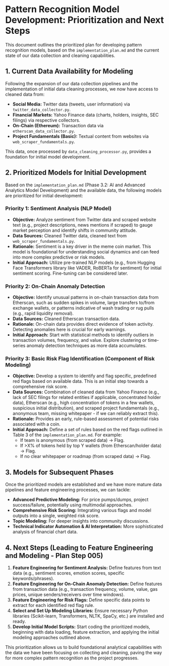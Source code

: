 # Pattern Recognition Model Development: Prioritization and Next Steps

This document outlines the prioritized plan for developing pattern recognition models, based on the `implementation_plan.md` and the current state of our data collection and cleaning capabilities.

## 1. Current Data Availability for Modeling

Following the expansion of our data collection pipelines and the implementation of initial data cleaning processes, we now have access to cleaned data from:

*   **Social Media:** Twitter data (tweets, user information) via `twitter_data_collector.py`.
*   **Financial Markets:** Yahoo Finance data (charts, holders, insights, SEC filings) via respective collectors.
*   **On-Chain (Ethereum):** Transaction data via `etherscan_data_collector.py`.
*   **Project Fundamentals (Basic):** Textual content from websites via `web_scraper_fundamentals.py`.

This data, once processed by `data_cleaning_processor.py`, provides a foundation for initial model development.

## 2. Prioritized Models for Initial Development

Based on the `implementation_plan.md` (Phase 3.2: AI and Advanced Analytics Model Development) and the available data, the following models are prioritized for initial development:

### Priority 1: Sentiment Analysis (NLP Model)
*   **Objective:** Analyze sentiment from Twitter data and scraped website text (e.g., project descriptions, news mentions if scraped) to gauge market perception and identify shifts in community attitude.
*   **Data Sources:** Cleaned Twitter data, cleaned text from `web_scraper_fundamentals.py`.
*   **Rationale:** Sentiment is a key driver in the meme coin market. This model is foundational for understanding social dynamics and can feed into more complex predictive or risk models.
*   **Initial Approach:** Utilize pre-trained NLP models (e.g., from Hugging Face Transformers library like VADER, RoBERTa for sentiment) for initial sentiment scoring. Fine-tuning can be considered later.

### Priority 2: On-Chain Anomaly Detection
*   **Objective:** Identify unusual patterns in on-chain transaction data from Etherscan, such as sudden spikes in volume, large transfers to/from exchange wallets, or patterns indicative of wash trading or rug pulls (e.g., rapid liquidity removal).
*   **Data Sources:** Cleaned Etherscan transaction data.
*   **Rationale:** On-chain data provides direct evidence of token activity. Detecting anomalies here is crucial for early warnings.
*   **Initial Approach:** Start with statistical methods to identify outliers in transaction volumes, frequency, and value. Explore clustering or time-series anomaly detection techniques as more data accumulates.

### Priority 3: Basic Risk Flag Identification (Component of Risk Modeling)
*   **Objective:** Develop a system to identify and flag specific, predefined red flags based on available data. This is an initial step towards a comprehensive risk score.
*   **Data Sources:** Combination of cleaned data from Yahoo Finance (e.g., lack of SEC filings for related entities if applicable, concentrated holder data), Etherscan (e.g., high concentration of tokens in a few wallets, suspicious initial distribution), and scraped project fundamentals (e.g., anonymous team, missing whitepaper - if we can reliably extract this).
*   **Rationale:** Provides an early, rule-based assessment of potential risks associated with a coin.
*   **Initial Approach:** Define a set of rules based on the red flags outlined in Table 3 of the `implementation_plan.md`. For example:
    *   If team is anonymous (from scraped data) -> Flag.
    *   If >X% of tokens held by top Y wallets (from Etherscan/holder data) -> Flag.
    *   If no clear whitepaper or roadmap (from scraped data) -> Flag.

## 3. Models for Subsequent Phases

Once the prioritized models are established and we have more mature data pipelines and feature engineering processes, we can tackle:

*   **Advanced Predictive Modeling:** For price pumps/dumps, project success/failure, potentially using multimodal approaches.
*   **Comprehensive Risk Scoring:** Integrating various flags and model outputs into a single, weighted risk score.
*   **Topic Modeling:** For deeper insights into community discussions.
*   **Technical Indicator Automation & AI Interpretation:** More sophisticated analysis of financial chart data.

## 4. Next Steps (Leading to Feature Engineering and Modeling - Plan Step 005)

1.  **Feature Engineering for Sentiment Analysis:** Define features from text data (e.g., sentiment scores, emotion scores, specific keywords/phrases).
2.  **Feature Engineering for On-Chain Anomaly Detection:** Define features from transaction data (e.g., transaction frequency, volume, value, gas prices, unique senders/receivers over time windows).
3.  **Feature Engineering for Risk Flags:** Define specific data points to extract for each identified red flag rule.
4.  **Select and Set Up Modeling Libraries:** Ensure necessary Python libraries (Scikit-learn, Transformers, NLTK, SpaCy, etc.) are installed and ready.
5.  **Develop Initial Model Scripts:** Start coding the prioritized models, beginning with data loading, feature extraction, and applying the initial modeling approaches outlined above.

This prioritization allows us to build foundational analytical capabilities with the data we have been focusing on collecting and cleaning, paving the way for more complex pattern recognition as the project progresses.
